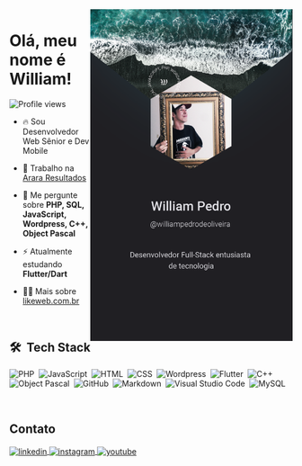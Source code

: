 <img align="right" height="590em" src="https://raw.githubusercontent.com/Fincao/Fincao/main/perfil-git_Prancheta%201.webp"/>
<h1 align="left">Olá, meu nome é William!</h1>
<p align="left"> <img src="https://komarev.com/ghpvc/?username=fincao&color=yellow" alt="Profile views" /> </p>

- 🔥 Sou Desenvolvedor Web Sênior e Dev Mobile

- 🔭 Trabalho na  [Arara Resultados](https://arararesultados.com.br/)

- 💬 Me pergunte sobre **PHP, SQL, JavaScript, Wordpress, C++, Object Pascal**

- ⚡ Atualmente estudando **Flutter/Dart**

- 👨‍💻 Mais sobre [likeweb.com.br](http://likeweb.com.br/)


<br>

## 🛠 &nbsp;Tech Stack

![PHP](https://img.shields.io/badge/-PHP-05122A?style=flat&logo=php)&nbsp;
![JavaScript](https://img.shields.io/badge/-JavaScript-05122A?style=flat&logo=javascript)&nbsp;
![HTML](https://img.shields.io/badge/-HTML-05122A?style=flat&logo=HTML5)&nbsp;
![CSS](https://img.shields.io/badge/-CSS-05122A?style=flat&logo=CSS3&logoColor=1572B6)&nbsp;
![Wordpress](https://img.shields.io/badge/-Wordpress-05122A?style=flat&logo=Wordpress)&nbsp;
![Flutter](https://img.shields.io/badge/-Flutter-05122A?style=flat&logo=Flutter)&nbsp;
![C++](https://img.shields.io/badge/-C++-05122A?style=flat&logo=C%2B%2B&)&nbsp;
![Object Pascal](https://img.shields.io/badge/-Object%20Pascal-05122A?style=flat&logo=Delphi)&nbsp;
![GitHub](https://img.shields.io/badge/-GitHub-05122A?style=flat&logo=github)&nbsp;
![Markdown](https://img.shields.io/badge/-Markdown-05122A?style=flat&logo=markdown)&nbsp;
![Visual Studio Code](https://img.shields.io/badge/-Visual%20Studio%20Code-05122A?style=flat&logo=visual-studio-code&logoColor=007ACC)&nbsp;
![MySQL](https://img.shields.io/badge/-MySQL-05122A?style=flat&logo=mysql)&nbsp;


<br>

## Contato

<p align="left">
<a href="https://www.linkedin.com/in/william-pedro-de-oliveira-84388027a" target="_blank">
  <img align="center" src="https://img.shields.io/badge/-William-05122A?style=flat&logo=linkedin" alt="linkedin"/>
</a>
<a href="https://www.instagram.com/williampedrodeoliveira/" target="_blank">
 <img align="center" src="https://img.shields.io/badge/-@williampedrodeoliveira-05122A?style=flat&logo=instagram" alt="instagram"/>
</a>
<a href="https://likeweb.com.br" target="_blank">
 <img align="center" src="https://img.shields.io/badge/-LikeWeb-05122A?style=flat&logo=googlechrome" alt="youtube"/>
</a>
</p>
